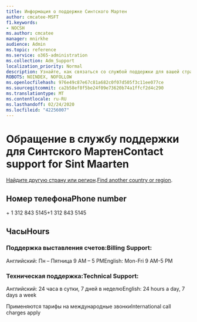 ```yaml
---
title: Информация о поддержке Синтского Мартен
author: cmcatee-MSFT
f1.keywords:
- NOCSH
ms.author: cmcatee
manager: mnirkhe
audience: Admin
ms.topic: reference
ms.service: o365-administration
ms.collection: Adm_Support
localization_priority: Normal
description: Узнайте, как связаться со службой поддержки для вашей страны или региона.
ROBOTS: NOINDEX, NOFOLLOW
ms.openlocfilehash: 976e49c87e67c81a682c0f07d505f3c11ee077ce
ms.sourcegitcommit: ca2b58ef8f5be24f09e73620b74a1ffcf2d4c290
ms.translationtype: MT
ms.contentlocale: ru-RU
ms.lasthandoff: 02/24/2020
ms.locfileid: "42256007"
---
```

# <a name="contact-support-for-sint-maarten"></a><span data-ttu-id="5fc60-103">Обращение в службу поддержки для Синтского Мартен</span><span class="sxs-lookup"><span data-stu-id="5fc60-103">Contact support for Sint Maarten</span></span>

<span data-ttu-id="5fc60-104">[Найдите другую страну или регион](../contact-support-for-business-products.md).</span><span class="sxs-lookup"><span data-stu-id="5fc60-104">[Find another country or region](../contact-support-for-business-products.md).</span></span>

## <a name="phone-number"></a><span data-ttu-id="5fc60-105">Номер телефона</span><span class="sxs-lookup"><span data-stu-id="5fc60-105">Phone number</span></span>
<span data-ttu-id="5fc60-106">+ 1 312 843 5145</span><span class="sxs-lookup"><span data-stu-id="5fc60-106">+1 312 843 5145</span></span>

## <a name="hours"></a><span data-ttu-id="5fc60-107">Часы</span><span class="sxs-lookup"><span data-stu-id="5fc60-107">Hours</span></span>
### <a name="billing-support"></a><span data-ttu-id="5fc60-108">Поддержка выставления счетов:</span><span class="sxs-lookup"><span data-stu-id="5fc60-108">Billing Support:</span></span>

<span data-ttu-id="5fc60-109">Английский: Пн – Пятница 9 AM – 5 PM</span><span class="sxs-lookup"><span data-stu-id="5fc60-109">English: Mon-Fri 9 AM-5 PM</span></span>

### <a name="technical-support"></a><span data-ttu-id="5fc60-110">Техническая поддержка:</span><span class="sxs-lookup"><span data-stu-id="5fc60-110">Technical Support:</span></span>

<span data-ttu-id="5fc60-111">Английский: 24 часа в сутки, 7 дней в неделю</span><span class="sxs-lookup"><span data-stu-id="5fc60-111">English: 24 hours a day, 7 days a week</span></span>

<span data-ttu-id="5fc60-112">Применяются тарифы на международные звонки</span><span class="sxs-lookup"><span data-stu-id="5fc60-112">International call charges apply</span></span>
